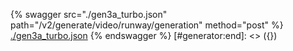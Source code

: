 [#generator:start]: <> ({ "template": "openapi" })
{% swagger src="./gen3a_turbo.json" path="/v2/generate/video/runway/generation" method="post" %}
[./gen3a_turbo.json](./gen3a_turbo.json)
{% endswagger %}
[#generator:end]: <> ({})